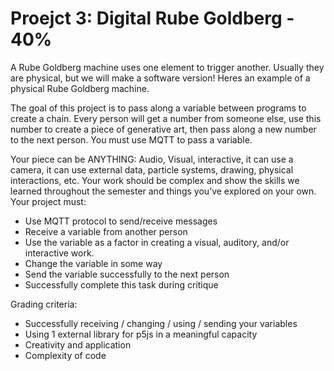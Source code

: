 # Proejct 3: Digital Rube Goldberg - 40% 
A Rube Goldberg machine uses one element to trigger another. Usually they are physical, but we will make a software version! Heres an example of a physical Rube Goldberg machine.

The goal of this project is to pass along a variable between programs to create a chain. Every person will get a number from someone else, use this number to create a piece of generative art, then pass along a new number to the next person. You must use MQTT to pass a variable.

Your piece can be ANYTHING: Audio, Visual, interactive, it can use a camera, it can use external data, particle systems, drawing, physical interactions, etc. Your work should be complex and show the skills we learned throughout the semester and things you’ve explored on your own. 
Your project must:
- Use MQTT protocol to send/receive messages
- Receive a variable from another person
- Use the variable as a factor in creating a visual, auditory, and/or interactive work.
- Change the variable in some way
- Send the variable successfully to the next person
- Successfully complete this task during critique 

Grading criteria:
- Successfully receiving / changing / using / sending your variables
- Using 1 external library for p5js in a meaningful capacity
- Creativity and application
- Complexity of code 

